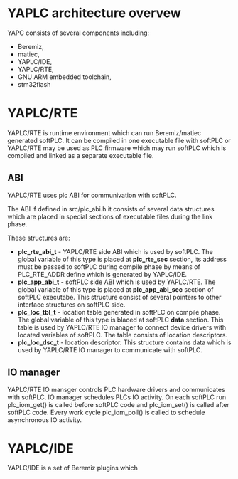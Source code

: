 # YAPLC architecture overvew

YAPC consists of several components including:
* Beremiz,
* matiec,
* YAPLC/IDE,
* YAPLC/RTE,
* GNU ARM embedded toolchain,
* stm32flash

# YAPLC/RTE

YAPLC/RTE is runtime environment which can run Beremiz/matiec generated softPLC.
It can be compiled in one executable file with softPLC or YAPLC/RTE may be used as PLC firmware
which may run softPLC which is compiled and linked as a separate executable file.

## ABI
YAPLC/RTE uses plc ABI for communivation with softPLC. 

The ABI if defined in src/plc_abi.h it consists of several data structures which are placed in special 
sections of executable files during the link phase.

These structures are:

* **plc_rte_abi_t** - YAPLC/RTE side ABI which is used by softPLC. The global variable of this type is placed at **plc_rte_sec** section, its address must be passed to softPLC during compile phase by means of PLC_RTE_ADDR define which is generated by YAPLC/IDE.
* **plc_app_abi_t** - softPLC side ABI which is used by YAPLC/RTE. The global variable of this type is placed at **plc_app_abi_sec** section of softPLC executabe. This structure consist of several pointers to other interface structures on softPLC side.
* **plc_loc_tbl_t** - location table generated in softPLC on compile phase. The global variable of this type is blaced at softPLC **data** section. 
This table is used by YAPLC/RTE IO manager to connect device drivers with located variables of softPLC. The table consists of location descriptors.
* **plc_loc_dsc_t** - location descriptor. This structure contains data which is used by YAPLC/RTE IO manager to communicate with softPLC.

## IO manager
YAPLC/RTE IO mansger controls PLC hardware drivers and communicates with softPLC. IO manager schedules PLCs IO activity. On each softPLC run plc_iom_get() is called before softPLC code and plc_iom_set() is called after softPLC code. Every work cycle plc_iom_poll() is called to schedule asynchronous IO activity.



# YAPLC/IDE

YAPLC/IDE is a set of Beremiz plugins which 


